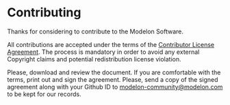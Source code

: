 # Contributing

Thanks for considering to contribute to the Modelon Software. 

All contributions are accepted under the terms of the [Contributor License Agreement](https://github.com/modelon/contributing/blob/master/Modelon-Contributor%20License%20Agreement%202016.pdf). The process is mandatory in order to avoid any external Copyright claims and potential redistribution license violation. 

Please, download and review the document. If you are comfortable with the terms, print out and sign the agreement. Please, send a copy of the signed agreement along with your Github ID to modelon-community@modelon.com to be kept for our records.
